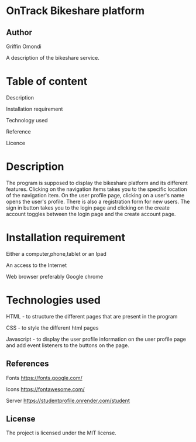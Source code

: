 # OnTrack Bikeshare platform

## Author
Griffin Omondi

A description of the bikeshare service.
# Table of content
Description

Installation requirement

Technology used

Reference

Licence

# Description
The program is supposed to display the bikeshare platform and its different features. Clicking on the navigation items takes you to the specific location of the navigation item. On the user profile page, clicking on a user's name opens the user's profile. There is also a registration form for new users. The sign in button takes you to the login page and clicking on the create account toggles between the login page and the create account page. 

# Installation requirement
Either a computer,phone,tablet or an Ipad

An access to the Internet

Web browser preferably Google chrome

# Technologies used
HTML - to structure the different pages that are present in the program

CSS - to style the different html pages

Javascript - to display the user profile information on the user profile page and add event listeners to the buttons on the page.


## References
Fonts https://fonts.google.com/

Icons https://fontawesome.com/

Server https://studentprofile.onrender.com/student


## License
The project is licensed under the MIT license.


